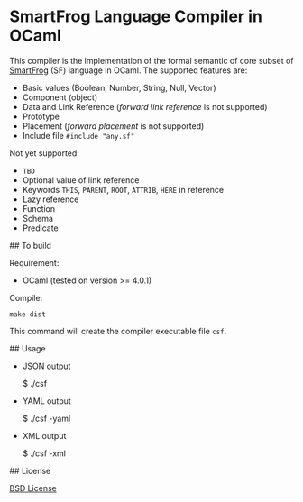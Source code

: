 # SmartFrog Language Compiler in OCaml

This compiler is the implementation of the formal semantic of core subset of [SmartFrog](http://smartfrog.org) (SF) language in OCaml. The supported features are:

- Basic values (Boolean, Number, String, Null, Vector)
- Component (object)
- Data and Link Reference (_forward link reference_ is not supported)
- Prototype
- Placement (_forward placement_ is not supported)
- Include file `#include "any.sf"`

Not yet supported:

- `TBD`
- Optional value of link reference
- Keywords `THIS`, `PARENT`, `ROOT`, `ATTRIB`, `HERE` in reference
- Lazy reference
- Function
- Schema
- Predicate


## To build

Requirement:

- OCaml (tested on version >= 4.0.1)

Compile:

	make dist

This command will create the compiler executable file `csf`.


## Usage

- JSON output

	$ ./csf <sf-file>

- YAML output
 
	$ ./csf -yaml <sf-file>

- XML output

	$ ./csf -xml <sf-file>


## License

[BSD License](https://raw.githubusercontent.com/herry13/smartfrog-lang/master/LICENSE)
